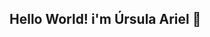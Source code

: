 ## Hello World! i'm Úrsula Ariel 👋

<!--
**Ursulariel/Ursulariel** is a ✨ _special_ ✨ repository because its `README.md` (this file) appears on your GitHub profile.


- 🔭 I'm currently working at ambev tech ...
- 🌱 I'm currently learning javascript, typescript, html, css and react ...
- 👯 I'm looking to collaborate on front-end development ...
- 🤔 I’m looking for help with git ...
- 💬 Ask me about ...
- 😄 Pronouns: ela/dela/she/her
- ⚡ Fun fact: ...
-->
